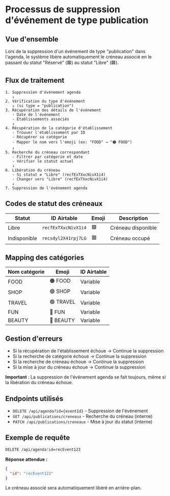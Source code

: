 # Processus de suppression d'événement de type publication

## Vue d'ensemble
Lors de la suppression d'un événement de type "publication" dans l'agenda, le système libère automatiquement le créneau associé en le passant du statut "Réservé" (🟥) au statut "Libre" (🟩).

## Flux de traitement

```
1. Suppression d'événement agenda
   ↓
2. Vérification du type d'événement
   ↓ (si type = "publication")
3. Récupération des détails de l'événement
   - Date de l'événement
   - Établissements associés
   ↓
4. Récupération de la catégorie d'établissement
   - Trouver l'établissement par ID
   - Récupérer sa catégorie
   - Mapper le nom vers l'emoji (ex: "FOOD" → "🟠 FOOD")
   ↓
5. Recherche du créneau correspondant
   - Filtrer par catégorie et date
   - Vérifier le statut actuel
   ↓
6. Libération du créneau
   - Si statut ≠ "Libre" (recfExTXxcNivX1i4)
   - Changer vers "Libre" (recfExTXxcNivX1i4)
   ↓
7. Suppression de l'événement agenda
```

## Codes de statut des créneaux

| Statut | ID Airtable | Emoji | Description |
|--------|-------------|-------|-------------|
| Libre | `recfExTXxcNivX1i4` | 🟩 | Créneau disponible |
| Indisponible | `recsdyl2X41rpj7LG` | 🟥 | Créneau occupé |

## Mapping des catégories

| Nom catégorie | Emoji | ID Airtable |
|---------------|-------|-------------|
| FOOD | 🟠 FOOD | Variable |
| SHOP | 🟣 SHOP | Variable |
| TRAVEL | 🟢 TRAVEL | Variable |
| FUN | 🔴 FUN | Variable |
| BEAUTY | 🩷 BEAUTY | Variable |

## Gestion d'erreurs

- Si la récupération de l'établissement échoue → Continue la suppression
- Si la recherche de catégorie échoue → Continue la suppression  
- Si la recherche de créneau échoue → Continue la suppression
- Si la mise à jour du créneau échoue → Continue la suppression

**Important** : La suppression de l'événement agenda se fait toujours, même si la libération du créneau échoue.

## Endpoints utilisés

- `DELETE /api/agenda?id={eventId}` - Suppression de l'événement
- `GET /api/publications/creneaux` - Recherche du créneau (interne)
- `PATCH /api/publications/creneaux` - Mise à jour du statut (interne)

## Exemple de requête

```bash
DELETE /api/agenda?id=recEvent123
```

**Réponse attendue :**
```json
{
  "id": "recEvent123"
}
```

Le créneau associé sera automatiquement libéré en arrière-plan.
